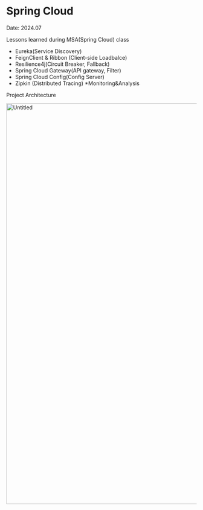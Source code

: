 # Spring Cloud

Date: 2024.07

Lessons learned during MSA(Spring Cloud) class
- Eureka(Service Discovery)
- FeignClient & Ribbon (Client-side Loadbalce)
- Resilience4j(Circuit Breaker, Fallback)
- Spring Cloud Gateway(API gateway, Filter)
- Spring Cloud Config(Config Server)
- Zipkin (Distributed Tracing) *Monitoring&Analysis

Project Architecture
  
<img width="1062" alt="Untitled" src="https://github.com/user-attachments/assets/1a35ab6a-a4bf-4e84-bddd-5fa3c64d0652">
